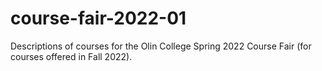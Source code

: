 # course-fair-2022-01
Descriptions of courses for the Olin College Spring 2022 Course Fair (for courses offered in Fall 2022).
